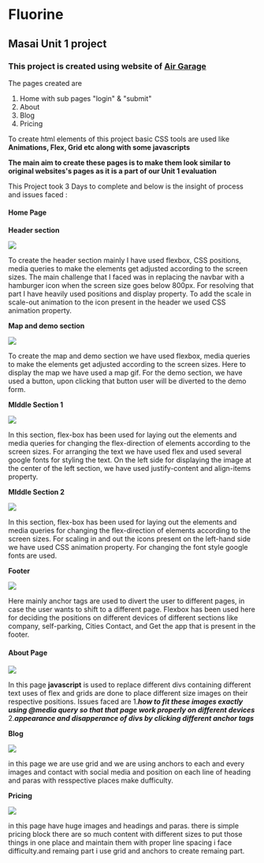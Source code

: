 # Fluorine
## Masai Unit 1 project
### This project is created using website of [Air Garage](https://airgara.ge/)
The pages created are
1. Home with sub pages "login" & "submit"
2. About
3. Blog
4. Pricing

To create html elements of this project basic CSS tools are used like **Animations, Flex, Grid etc along with some javascripts**

**The main aim to create these pages is to make them look similar to original websites's pages as it is a part of our Unit 1 evaluation**

This Project took 3 Days to complete and below is the insight of process and issues faced :

#### Home Page

**Header section**

![](AirGarage/Home/header.png)


To create the header section mainly I have used flexbox, CSS positions, media queries to make the elements get adjusted according to the screen sizes. The main challenge that I faced was in replacing the navbar with a hamburger icon when the screen size goes below 800px. For resolving that part I have heavily used positions and display property. To add the scale in scale-out animation to the icon present in the header we used CSS animation property.

**Map and demo section**

![](AirGarage/Home/map_and_demo.png)

 To create the map and demo section we have used flexbox, media queries to make the elements get adjusted according to the screen sizes. Here to display the map we have used a map gif. For the demo section, we have used a button, upon clicking that button user will be diverted to the demo form.
 

**MIddle Section 1**

![](AirGarage/Home/Increase_revenue.png)

In this section, flex-box has been used for laying out the elements and media queries for changing the flex-direction of elements according to the screen sizes. For arranging the text we have used flex and used several google fonts for styling the text. On the left side for displaying the image at the center of the left section, we have used justify-content and align-items property.

**MIddle Section 2**

![](AirGarage/Home/Transparent_operations.png)
 
In this section, flex-box has been used for laying out the elements and media queries for changing the flex-direction of elements according to the screen sizes. For scaling in and out the icons present on the left-hand side we have used CSS animation property. For changing the font style google fonts are used.

**Footer**

![](AirGarage/Home/footer.png)

Here mainly anchor tags are used to divert the user to different pages, in case the user wants to shift to a different page. Flexbox has been used here for deciding the positions on different devices of different sections like company, self-parking, Cities Contact, and Get the app that is present in the footer.

#### About Page

![](AirGarage/About/1.jpeg)

In this page **javascript** is used to replace different divs containing different text uses of flex and grids are done to place different size images on their respective positions. Issues faced are 
1.***how to fit these images exactly using @media query so that that page work properly on different devices***
2.***appearance and disapperance of divs by clicking different anchor tags***

**Blog**

![](AirGarage/blog_pricing/1.jpeg)

in this page we are use grid and we are using anchors to each and every images and contact with social media and position on each line of heading and paras with resspective places make dufficulty.

**Pricing**

![](AirGarage/blog_pricing/2.jpeg)

in this page have huge images and headings and paras. there is simple pricing block there are so much content with different sizes to put those things in one place and maintain them with proper line spacing i face difficulty.and remaing part i use grid and anchors to create remaing part.
              
